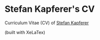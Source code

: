# Stefan Kapferer's CV
Curriculum Vitae (CV) of [Stefan Kapferer](https://stefan.kapferer.ch/about)

(built with XeLaTex)
